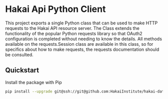 # Hakai Api Python Client

This project exports a single Python class that can be used to make HTTP requests
to the Hakai API resource server. The Class extends the functionality of the popular
Python requests library so that OAuth2 configuration is completed without needing to
know the details. All methods available on the requests.Session class are
available in this class, so for specifics about how to make requests, the requests documentation should be consulted.

## Quickstart

Install the package with Pip
```bash
pip install --upgrade git@ssh://git@github.com:HakaiInstitute/hakai-data-tools.git@development#egg=hakai_api&subdirectory=/tree/development/api-data-request/python/hakai_api

```
